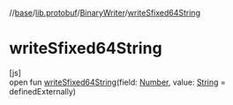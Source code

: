 //[base](../../../index.md)/[lib.protobuf](../index.md)/[BinaryWriter](index.md)/[writeSfixed64String](write-sfixed64-string.md)

# writeSfixed64String

[js]\
open fun [writeSfixed64String](write-sfixed64-string.md)(field: [Number](https://kotlinlang.org/api/latest/jvm/stdlib/kotlin/-number/index.html), value: [String](https://kotlinlang.org/api/latest/jvm/stdlib/kotlin/-string/index.html) = definedExternally)
